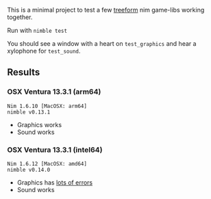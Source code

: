 This is a minimal project to test a few [treeform](https://github.com/treeform) nim game-libs working together.

Run with `nimble test`

You should see a window with a heart on `test_graphics` and hear a xylophone for `test_sound`.


## Results

### OSX Ventura 13.3.1 (arm64)

```
Nim 1.6.10 [MacOSX: arm64]
nimble v0.13.1
```

- Graphics works
- Sound works

### OSX Ventura 13.3.1 (intel64)

```
Nim 1.6.12 [MacOSX: amd64]
nimble v0.14.0
```

- Graphics has [lots of errors](results-graphics-mac-intel.txt)
- Sound works

